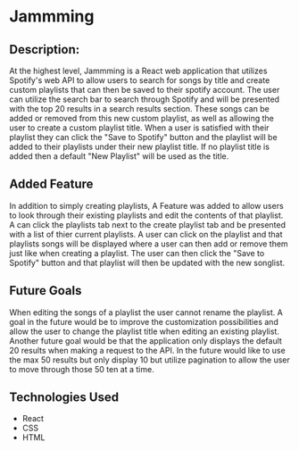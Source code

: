 # Jammming

## Description:

At the highest level, Jammming is a React web application that utilizes Spotify's web API to allow users to search for songs by title and create custom playlists that can then be saved to their spotify account.  The user can utilize the search bar to search through Spotify and will be presented with the top 20 results in a search results section.  These songs can be added or removed from this new custom playlist, as well as allowing the user to create a custom playlist title.  When a user is satisfied with their playlist they can click the "Save to Spotify" button and the playlist will be added to their playlists under their new playlist title.  If no playlist title is added then a default "New Playlist" will be used as the title.

## Added Feature

In addition to simply creating playlists, A Feature was added to allow users to look through their existing playlists and edit the contents of that playlist.  A can click the playlists tab next to the create playlist tab and be presented with a list of thier current playlists.  A user can click on the playlist and that playlists songs will be displayed where a user can then add or remove them just like when creating a playlist.  The user can then click the "Save to Spotify" button and that playlist will then be updated with the new songlist.

## Future Goals

When editing the songs of a playlist the user cannot rename the playlist.  A goal in the future would be to improve the customization possibilities and allow the user to change the playlist title when editing an existing playlist.  Another future goal would be that the application only displays the default 20 results when making a request to the API.  In the future would like to use the max 50 results but only display 10 but utilize pagination to allow the user to move through those 50 ten at a time.

## Technologies Used

- React
- CSS
- HTML